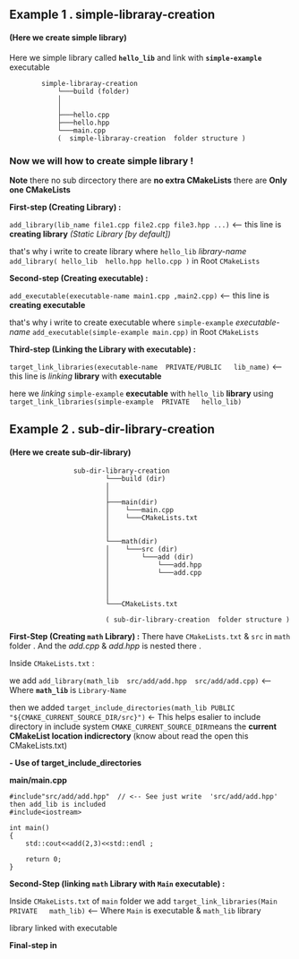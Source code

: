 
## Example 1 . simple-libraray-creation 
#### (Here we create simple library)


Here we simple library called **`hello_lib`** and link with  **`simple-example`** executable 

            simple-libraray-creation
                └───build (folder) 
                │ 
                │     
                ├───hello.cpp
                ├───hello.hpp
                └───main.cpp
                (  simple-libraray-creation  folder structure )


### Now we will how to create simple library !


**Note** there no sub dircectory there are **no extra CMakeLists** there are **Only one CMakeLists** 

**First-step (Creating Library) :**

`add_library(lib_name file1.cpp file2.cpp file3.hpp ...)` <-- this line is **creating library** *(Static Library [by default])*

that's why i write to create library where `hello_lib` *library-name* `add_library( hello_lib  hello.hpp hello.cpp )` in Root `CMakeLists` 

**Second-step (Creating executable) :**

`add_executable(executable-name main1.cpp ,main2.cpp)` <-- this line is **creating executable**   

that's why i write to create executable where `simple-example` *executable-name* `add_executable(simple-example main.cpp)` in Root `CMakeLists` 

**Third-step (Linking the Library with executable) :**

`target_link_libraries(executable-name  PRIVATE/PUBLIC   lib_name)` <-- this line is *linking* **library** with **executable**

here we *linking*  `simple-example` **executable** with `hello_lib` **library** using `target_link_libraries(simple-example  PRIVATE   hello_lib)`


## Example 2 . sub-dir-library-creation
#### (Here we create sub-dir-library)


                    sub-dir-library-creation
                            └───build (dir) 
                            │
                            │ 
                            ├───main(dir)
                            │    └───main.cpp
                            │    └───CMakeLists.txt   
                            │    
                            │ 
                            └───math(dir)
                            │    └───src (dir)
                            │        └───add (dir)
                            │            └───add.hpp
                            │            └───add.cpp
                            │              
                            │
                            │
                            └───CMakeLists.txt 

                            ( sub-dir-library-creation  folder structure )


**First-Step (Creating `math` Library) :**
There have `CMakeLists.txt` & `src` in `math` folder . And the *add.cpp* & *add.hpp* is nested there .

Inside `CMakeLists.txt` : 

we add `add_library(math_lib  src/add/add.hpp  src/add/add.cpp)` <-- Where **`math_lib`** is `Library-Name`

then we added `target_include_directories(math_lib PUBLIC "${CMAKE_CURRENT_SOURCE_DIR/src}")` <- This helps esalier to include directory in include system `CMAKE_CURRENT_SOURCE_DIR`means the  **current CMakeList location indicrectory** (know about read the open this CMakeLists.txt)

**- Use of target_include_directories**

**main/main.cpp**

```
#include"src/add/add.hpp"  // <-- See just write  'src/add/add.hpp' then add_lib is included
#include<iostream>
 
int main()
{
    std::cout<<add(2,3)<<std::endl ;

    return 0;
}
```

**Second-Step (linking `math` Library with `Main` executable) :** 

Inside `CMakeLists.txt` of `main` folder 
we add `target_link_libraries(Main  PRIVATE   math_lib)` <-- Where `Main` is executable & `math_lib` library

library linked with executable

**Final-step in**
